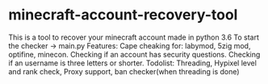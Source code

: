 # minecraft-account-recovery-tool

This is a tool to recover your minecraft account made in python 3.6
To start the checker -> main.py
Features: Cape cheaking for: labymod, 5zig mod, optifine, minecon.
          Checking if an account has security questions.
          Checking if an username is three letters or shorter.
Todolist: Threading, Hypixel level and rank check, Proxy support, ban checker(when threading is done)
